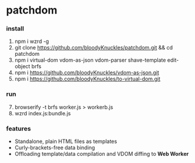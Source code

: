 # patchdom

### install
1. npm i wzrd -g
2. git clone https://github.com/bloodyKnuckles/patchdom.git && cd patchdom
3. npm i virtual-dom vdom-as-json vdom-parser shave-template edit-object brfs
5. npm i https://github.com/bloodyKnuckles/vdom-as-json.git
6. npm i https://github.com/bloodyKnuckles/to-virtual-dom.git

### run
7. browserify -t brfs worker.js > workerb.js
8. wzrd index.js:bundle.js

### features
* Standalone, plain HTML files as templates
* Curly-brackets-free data binding
* Offloading template/data compilation and VDOM diffing to **Web Worker**

